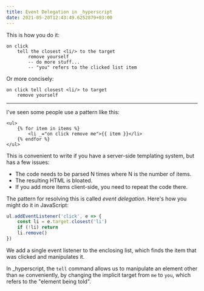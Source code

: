 ```yaml
---
title: Event Delegation in _hyperscript
date: 2021-05-20T12:43:49.6252879+03:00
---
```


This is how you do it:

~~~hyperscript
on click
	tell the closest <li/> to the target
		remove yourself
		-- do more stuff...
		-- "you" refers to the clicked list item
~~~

Or more concisely:

~~~hyperscript
on click tell closest <li/> to target
	remove yourself
~~~

_______________________________________________________________________________

I've seen some people use a pattern like this:

~~~jinja2
<ul>
	{% for item in items %}
		<li _="on click remove me">{{ item }}</li>
	{% endfor %}
</ul>
~~~

This is convenient to write if you have a server-side templating system, but has a few issues:

* The code needs to be parsed N times where N is the number of items.
* The resulting HTML is bloated.
* If you add more items client-side, you need to repeat the code there.

The pattern for resolving this is called <dfn>event delegation</dfn>. Here's how you might do it in JavaScript:

~~~javascript
ul.addEventListener('click', e => {
	const li = e.target.closest('li')
	if (!li) return
	li.remove()
})
~~~

We add a single event listener to the enclosing list, which finds the item that was clicked and manipulates it.

In _hyperscript, the `tell` command allows us to manipulate an element other  than `me` conveniently, by changing the implicit target from `me` to `you`,  which refers to the "element being told".
